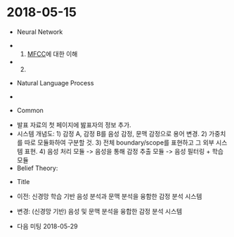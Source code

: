 # 2018-05-15
* Neural Network
- 1) [MFCC](https://en.wikipedia.org/wiki/Mel-frequency_cepstrum)에 대한 이해
- 2) 
* Natural Language Process
- 
* Common
- 발표 자료의 첫 페이지에 밢표자의 정보 추가.
- 시스템 개념도: 1) 감정 A, 감정 B를 음성 감정, 문맥 감정으로 용어 변경.
              2) 가중치를 따로 모듈화하여 구분할 것.
              3) 전체 boundary/scope를 표현하고 그 외부 시스템 표현.
              4) 음성 처리 모듈 -> 음성을 통해 감정 추출 모듈 -> 음성 필터링 + 학습 모듈
- Belief Theory: 
* Title
- 이전: 신경망 학습 기반 음성 분석과 문맥 분석을 융함한 감정 분석 시스템
- 변경: (신경망 기반) 음성 및 문맥 분석을 융합한 감정 분석 시스템

- 다음 미팅 2018-05-29